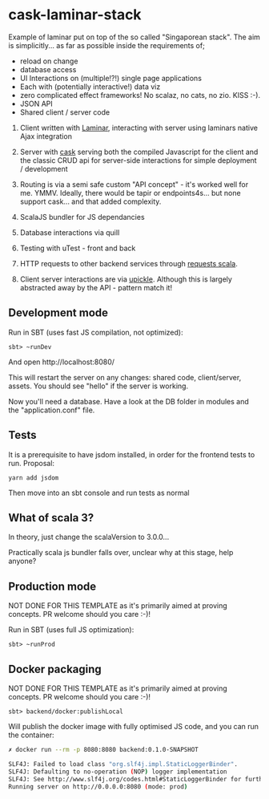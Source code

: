 # cask-laminar-stack

Example of laminar put on top of the so called "Singaporean stack". The aim is simplicitly... as far as possible inside the requirements of; 
- reload on change
- database access
- UI Interactions on (multiple!?!) single page applications
- Each with (potentially interactive!) data viz
- zero complicated effect frameworks! No scalaz, no cats, no zio. KISS :-).
- JSON API
- Shared client / server code

1. Client written with [Laminar](https://github.com/raquo/Laminar), interacting with server using laminars native Ajax integration

2. Server with [cask](https://com-lihaoyi.github.io/cask/) serving both the compiled Javascript for the client and the classic CRUD api for server-side interactions for simple deployment / development

3. Routing is via a semi safe custom "API concept" - it's worked well for me. YMMV. Ideally, there would be tapir or endpoints4s... but none support cask... and that added complexity.

4. ScalaJS bundler for JS dependancies

5. Database interactions via quill

6. Testing with uTest - front and back

7.  HTTP requests to other backend services through [requests scala](http://www.lihaoyi.com/post/HowtoworkwithHTTPJSONAPIsinScala.html).

8. Client server interactions are via [upickle](https://www.lihaoyi.com/post/HowtoworkwithJSONinScala.html). Although this is largely abstracted away by the API - pattern match it! 



## Development mode

Run in SBT (uses fast JS compilation, not optimized):

```
sbt> ~runDev
```

And open http://localhost:8080/

This will restart the server on any changes: shared code, client/server, assets. You should see "hello" if the server is working. 

Now you'll need a database. Have a look at the DB folder in modules and the "application.conf" file.

## Tests
It is a prerequisite to have jsdom installed, in order for the frontend tests to run. Proposal:
```
yarn add jsdom
```
Then move into an sbt console and run tests as normal

## What of scala 3? 
In theory, just change the scalaVersion to 3.0.0... 

Practically scala js bundler falls over, unclear why at this stage, help anyone?

## Production mode
NOT DONE FOR THIS TEMPLATE as it's primarily aimed at proving concepts. PR welcome should you care :-)!

Run in SBT (uses full JS optimization):

```
sbt> ~runProd 
```

## Docker packaging 
NOT DONE FOR THIS TEMPLATE as it's primarily aimed at proving concepts. PR welcome should you care :-)!

```
sbt> backend/docker:publishLocal
```

Will publish the docker image with fully optimised JS code, and you can run the container:

```bash
✗ docker run --rm -p 8080:8080 backend:0.1.0-SNAPSHOT

SLF4J: Failed to load class "org.slf4j.impl.StaticLoggerBinder".
SLF4J: Defaulting to no-operation (NOP) logger implementation
SLF4J: See http://www.slf4j.org/codes.html#StaticLoggerBinder for further details.
Running server on http://0.0.0.0:8080 (mode: prod)
```